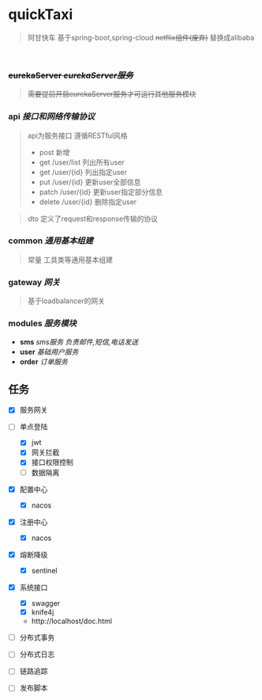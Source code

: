 # quickTaxi
> 阿甘快车 基于spring-boot,spring-cloud ~~netflix组件(废弃)~~ 替换成alibaba

&nbsp;
### ~~eurekaServer *eurekaServer服务*~~
>~~需要提前开启eurekaServer服务才可运行其他服务模块~~
&nbsp;
### api *接口和网络传输协议*
>api为服务接口
> 遵循RESTful风格
> - post 新增
> - get /user/list 列出所有user
> - get /user/{id} 列出指定user
> - put /user/{id} 更新user全部信息
> - patch /user/{id} 更新user指定部分信息
> - delete /user/{id} 删除指定user

> dto 定义了request和response传输的协议
&nbsp;
### common *通用基本组建*
> 常量 工具类等通用基本组建
&nbsp;
### gateway *网关*
> 基于loadbalancer的网关
&nbsp;
### modules *服务模块*
 - **sms** *sms服务 负责邮件,短信,电话发送*
 - **user** *基础用户服务*
 - **order** *订单服务*
 

## 任务
- [x] 服务网关
- [ ] 单点登陆
    - [x] jwt
    - [x] 网关拦截
    - [x] 接口权限控制
    - [ ] 数据隔离
- [x] 配置中心
  - [x] nacos
- [x] 注册中心 
  - [x] nacos
- [x] 熔断降级
  - [x] sentinel
- [x] 系统接口
  - [x] swagger
  - [x] knife4j 
  * http://localhost/doc.html
- [ ] 分布式事务  
- [ ] 分布式日志
- [ ] 链路追踪
- [ ] 发布脚本


